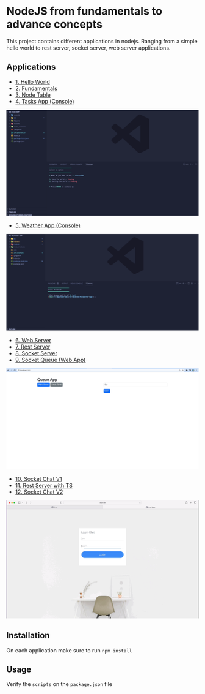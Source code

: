 # NodeJS from fundamentals to advance concepts

This project contains different applications in nodejs. Ranging from a simple hello world to rest server, socket server, web server applications.

## Applications

- [1. Hello World](./01-hello-world)
- [2. Fundamentals](./02-fundamentals)
- [3. Node Table](./03-node-table)
- [4. Tasks App (Console)](./04-task-app)

![Tasks App GIF](./04-task-app/04-preview.gif)

- [5. Weather App (Console)](./05-weather-app)

![Weather App GIF](./05-weather-app/05-preview.gif)

- [6. Web Server](./06-web-server)
- [7. Rest Server](./07-rest-server)
- [8. Socket Server](./08-websocket-server)
- [9. Socket Queue (Web App)](./09-socket-queue)

![Queue App GIF](./09-socket-queue/09-preview.gif)

- [10. Socket Chat V1](./10-socket-chat)
- [11. Rest Server with TS](./11-rest-server-ts)
- [12. Socket Chat V2](./12-chat-server-v2)

![Socket Chat GIF](./12-chat-server-v2/12-preview.gif)

## Installation

On each application make sure to run `npm install`

## Usage

Verify the `scripts` on the `package.json` file
